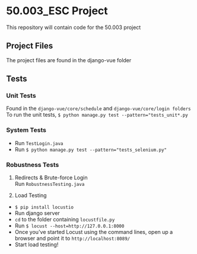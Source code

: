 # 50.003_ESC Project
This repository will contain code for the 50.003 project

## Project Files
The project files are found in the django-vue folder

## Tests
### Unit Tests
Found in the ```django-vue/core/schedule``` and ```django-vue/core/login folders``` \
To run the unit tests,
```$ python manage.py test --pattern="tests_unit*.py```

### System Tests
- Run ```TestLogin.java```
- Run ```$ python manage.py test --pattern="tests_selenium.py"```

### Robustness Tests
1. Redirects & Brute-force Login\
Run ```RobustnessTesting.java```

2. Load Testing
- ```$ pip install locustio```
- Run django server
- ```cd``` to the folder containing ```locustfile.py```
- Run ```$ locust --host=http://127.0.0.1:8000```
- Once you've started Locust using the command lines, open up a browser and point it to ```http://localhost:8089/```
- Start load testing!
